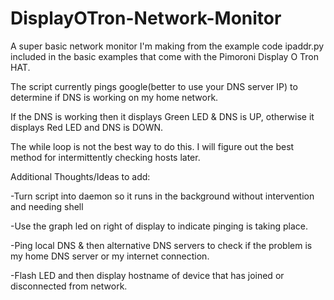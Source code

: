 # DisplayOTron-Network-Monitor
A super basic network monitor I'm making from the example code ipaddr.py included in the basic examples that come with the Pimoroni Display O Tron HAT.

The script currently pings google(better to use your DNS server IP) to determine if DNS is working on my home network.

If the DNS is working then it displays Green LED & DNS is UP, otherwise it displays Red LED and DNS is DOWN.

The while loop is not the best way to do this. I will figure out the best method for intermittently checking hosts later.

Additional Thoughts/Ideas to add:

-Turn script into daemon so it runs in the background without intervention and needing shell

-Use the graph led on right of display to indicate pinging is taking place.

-Ping local DNS & then alternative DNS servers to check if the problem is my home DNS server or my internet connection.

-Flash LED and then display hostname of device that has joined or disconnected from network.

